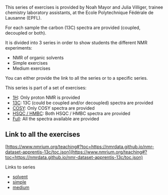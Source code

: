 This series of exercises is provided by Noah Mayor and Julia Villiger, trainee chemistry laboratory assistants, at the Ecole Polytechnique Fédérale de Lausanne (EPFL).

For each sample the carbon (13C) spectra are provided (coupled, decoupled or both).

It is divided into 3 series in order to show students the different NMR experiments:

- NMR of organic solvents
- Simple exercises
- Medium exercises

You can either provide the link to all the series or to a specific series.

This series is part of a set of exercises:

- [1H](https://nmrdata.github.io/nmr-dataset-apprentis-1h/): Only proton NMR is provided
- [13C](https://nmrdata.github.io/nmr-dataset-apprentis-13c/): 13C (could be coupled and/or decoupled) spectra are provided
- [COSY](https://nmrdata.github.io/nmr-dataset-apprentis-cosy/): Only COSY spectra are provided
- [HSQC / HMBC](https://nmrdata.github.io/nmr-dataset-apprentis-hmbc/): Both HSQC / HMBC spectra are provided
- [Full](https://nmrdata.github.io/nmr-dataset-apprentis-full/): All the spectra available are provided

## Link to all the exercises

[https://www.nmrium.org/teaching#?toc=https://nmrdata.github.io/nmr-dataset-apprentis-13c/toc.json](https://www.nmrium.org/teaching#?toc=https://nmrdata.github.io/nmr-dataset-apprentis-13c/toc.json)

Links to series

* [solvent](https://www.nmrium.org/teaching#?toc=https://nmrdata.github.io/nmr-dataset-apprentis-13c/toc_10_solvent.json)
* [simple](https://www.nmrium.org/teaching#?toc=https://nmrdata.github.io/nmr-dataset-apprentis-13c/toc_20_simple.json)
* [medium](https://www.nmrium.org/teaching#?toc=https://nmrdata.github.io/nmr-dataset-apprentis-13c/toc_30_medium.json)
